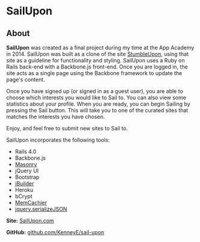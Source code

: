 SailUpon
===

About
---

**SailUpon** was created as a final project during my time at the App Academy in 2014. SailUpon was built as a clone of the site [StumbleUpon](http://www.stumbleupon.com), using that site as a guideline for functionality and styling. SailUpon uses a Ruby on Rails back-end with a Backbone.js front-end. Once you are logged in, the site acts as a single page using the Backbone framework to update the page's content.

Once you have signed up (or signed in as a guest user), you are able to choose which interests you would like to Sail to. You can also view some statistics about your profile. When you are ready, you can begin Sailing by pressing the Sail button. This will take you to one of the curated sites that matches the interests you have chosen.

Enjoy, and feel free to submit new sites to Sail to.

SailUpon incorporates the following tools:
  - Rails 4.0
  - Backbone.js
  - [Masonry](https://github.com/desandro/masonry)
  - jQuery UI
  - Bootstrap
  - [jBuilder](https://github.com/rails/jbuilder)
  - Heroku
  - bCrypt
  - [MemCachier](https://www.memcachier.com/)
  - [jquery.serializeJSON](https://github.com/marioizquierdo/jquery.serializeJSON)

**Site:**
[SailUpon.com](http://www.sailupon.com)

**GitHub:**
[github.com/KenneyE/sail-upon](http://github.com/kenneye/sail-upon)
